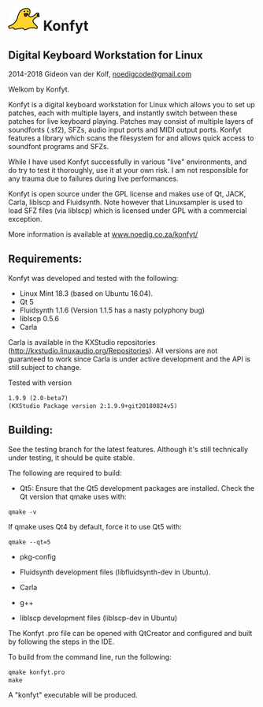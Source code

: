 ![Konfyt Logo](icons/konfytReadmeLogo.png)
Konfyt
======
Digital Keyboard Workstation for Linux
--------------------------------------

2014-2018 Gideon van der Kolf, noedigcode@gmail.com

Welkom by Konfyt.

Konfyt is a digital keyboard workstation for Linux which allows you to set up
patches, each with multiple layers, and instantly switch between these patches
for live keyboard playing. Patches may consist of multiple layers of soundfonts
(.sf2), SFZs, audio input ports and MIDI output ports. Konfyt features a library
which scans the filesystem for and allows quick access to soundfont programs and
SFZs.

While I have used Konfyt successfully in various "live" environments, and do try
to test it thoroughly, use it at your own risk. I am not responsible for any trauma
due to failures during live performances.

Konfyt is open source under the GPL license and makes use of Qt, JACK, Carla,
liblscp and Fluidsynth. Note however that Linuxsampler is used to load SFZ files
(via liblscp) which is licensed under GPL with a commercial exception.

More information is available at www.noedig.co.za/konfyt/


Requirements:
-------------
Konfyt was developed and tested with the following:
* Linux Mint 18.3 (based on Ubuntu 16.04).
* Qt 5
* Fluidsynth 1.1.6 (Version 1.1.5 has a nasty polyphony bug)
* liblscp 0.5.6
* Carla

Carla is available in the KXStudio repositories (http://kxstudio.linuxaudio.org/Repositories).
All versions are not guaranteed to work since Carla is under active development and the API is still subject to change.

Tested with version
```
1.9.9 (2.0-beta7)
(KXStudio Package version 2:1.9.9+git20180824v5)
```


Building:
---------
See the testing branch for the latest features. Although it's still technically
under testing, it should be quite stable.

The following are required to build:

* Qt5: Ensure that the Qt5 development packages are installed.
Check the Qt version that qmake uses with:
```
qmake -v
```

If qmake uses Qt4 by default, force it to use Qt5 with:
```
qmake --qt=5
```

* pkg-config

* Fluidsynth development files (libfluidsynth-dev in Ubuntu).

* Carla

* g++

* liblscp development files (liblscp-dev in Ubuntu)


The Konfyt .pro file can be opened with QtCreator and configured and built by following
the steps in the IDE.

To build from the command line, run the following:
```
qmake konfyt.pro
make
```

A "konfyt" executable will be produced.


